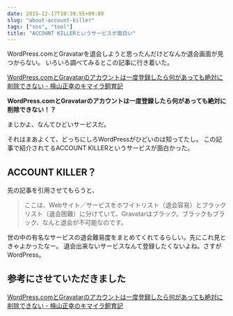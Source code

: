 ```yaml
---
date: 2015-12-17T10:39:55+09:00
slug: "about-account-killer"
tags: ["sns", "tool"]
title: "ACCOUNT KILLERというサービスが面白い"
---
```


WordPress.comとGravatarを退会しようと思ったんだけどなんか退会画面が見つからない。
いろいろ調べてみるとこの記事に行き着いた。

[WordPress.comとGravatarのアカウントは一度登録したら何があっても絶対に削除できない - 檜山正幸のキマイラ飼育記](http://d.hatena.ne.jp/m-hiyama/20150915/1442277074)

**WordPress.comとGravatarのアカウントは一度登録したら何があっても絶対に削除できない！？**

まじかよ、なんてひどいサービスだ。

それはまあよくて、どっちにしろWordPressがひどいのは知ってたし。
この記事で紹介されてるACCOUNT KILLERというサービスが面白かった。

## ACCOUNT KILLER？

先の記事を引用させてもらうと、

>ここは、Webサイト／サービスをホワイトリスト（退会容易）とブラックリスト（退会困難）に分けていて、Gravatarはブラック。ブラックもブラック、なんと退会が不可能なのです。

世の中の有名なサービスの退会難易度をまとめてくれてるらしい。先にこれ見ときゃよかったなー。
退会出来ないサービスなんて登録したくないよね。さすがWordPress。

## 参考にさせていただきました

[WordPress.comとGravatarのアカウントは一度登録したら何があっても絶対に削除できない - 檜山正幸のキマイラ飼育記](http://d.hatena.ne.jp/m-hiyama/20150915/1442277074)

